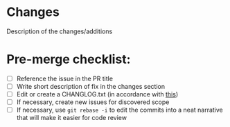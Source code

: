 # Changes

Description of the changes/additions

# Pre-merge checklist:

- [ ] Reference the issue in the PR title
- [ ] Write short description of fix in the changes section
- [ ] Edit or create a CHANGLOG.txt (in accordance with [this](https://keepachangelog.com/en/1.0.0/))
- [ ] If necessary, create new issues for discovered scope
- [ ] If necessary, use `git rebase -i` to edit the commits into a neat narrative that will make it easier for code review
